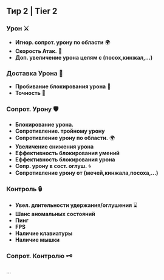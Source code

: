 ## Тир 2 | Tier 2

### Урон ⚔️
- **Игнор. сопрот. урону по области** 🌍
- **Скорость Атак.** 🔪
- **Доп. увеличение урона целям с (посох,кинжал,...)**

### Доставка Урона 🏹
- **Пробивание блокирования урона** 🔨
- **Точность** 🎯

### Сопрот. Урону 🛡️
- **Блокирование урона.**
- **Сопротивление. тройному урону** 
- **Сопротивление урону по области.** 🌍
- **Увеличение снижения урона**
- **Еффективность блокирования умений** 
- **Еффективность блокирования урона**
- **Сопр. урону в сост. оглуш.** 🌀
- **Сопротивление урону от (мечей,кинжала,посоха,...)**

### Контроль 🔒
- **Увел. длительности удержания/оглушения** ⌛
- **Шанс аномальных состояний** 
- **Пинг**
- **FPS**
- **Наличие клавиатуры**
- **Наличие мышки**

### Сопрот. Контролю 🗝️
...